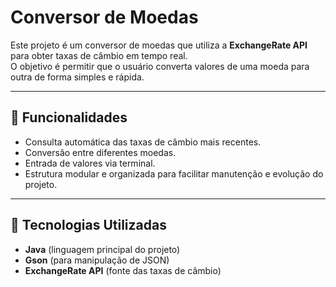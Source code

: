 # Conversor de Moedas

Este projeto é um conversor de moedas que utiliza a **ExchangeRate API** para obter taxas de câmbio em tempo real.  
O objetivo é permitir que o usuário converta valores de uma moeda para outra de forma simples e rápida.

---

## 🔧 Funcionalidades
- Consulta automática das taxas de câmbio mais recentes.
- Conversão entre diferentes moedas.
- Entrada de valores via terminal.
- Estrutura modular e organizada para facilitar manutenção e evolução do projeto.

---

## 🚀 Tecnologias Utilizadas
- **Java** (linguagem principal do projeto)
- **Gson** (para manipulação de JSON)
- **ExchangeRate API** (fonte das taxas de câmbio)